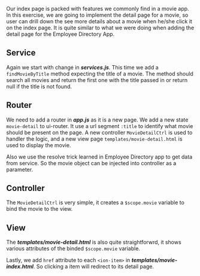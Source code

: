 Our index page is packed with features we commonly find in a movie app. In this exercise, we are going to implement the detail 
page for a movie, so user can drill down the see more details about a movie when he/she click it on the index page. It is quite 
similar to what we were doing when adding the detail page for the Employee Directory App.

## Service

Again we start with change in ***services.js***. This time we add a ```findMovieByTitle``` method expecting the title of a movie. 
The method should search all movies and return the first one with the title passed in or return null if the title is not found.

## Router

We need to add a router in ***app.js*** as it is a new page. We add a new state ```movie-detail``` to ui-router. It use a url 
segment ```:title``` to identify what movie should be present on the page. A new controller ```MovieDetailCtrl``` is used to handler 
the logic, and a new view page ```templates/movie-detail.html``` is used to display the movie. 

Also we use the resolve trick learned in Employee Directory app to get data from service. So the movie object can be injected into 
controller as a parameter.

## Controller

The ```MovieDetailCtrl``` is very simple, it creates a ```$scope.movie``` variable to bind the movie to the view.

## View

The ***templates/movie-detail.html*** is also quite straightforwrd, it shows various attributes of the binded ```$scope.movie``` 
variable.

Lastly, we add ```href``` attribute to each ```<ion-item>``` in ***templates/movie-index.html***. So clicking a item will redirect 
to its detail page.



